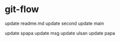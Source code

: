 # git-flow

update readme.md
update second
update main

update spapa
update msg
update ulsan
update papa
